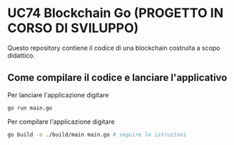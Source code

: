 # UC74 Blockchain Go (PROGETTO IN CORSO DI SVILUPPO)

Questo repository contiene il codice di una blockchain costruita a scopo didattico.

## Come compilare il codice e lanciare l'applicativo

Per lanciare l'applicazione digitare

```bash
go run main.go
```

Per compilare l'applicazione digitare

```bash
go build -o ./build/main main.go # seguire le istruzioni
```
